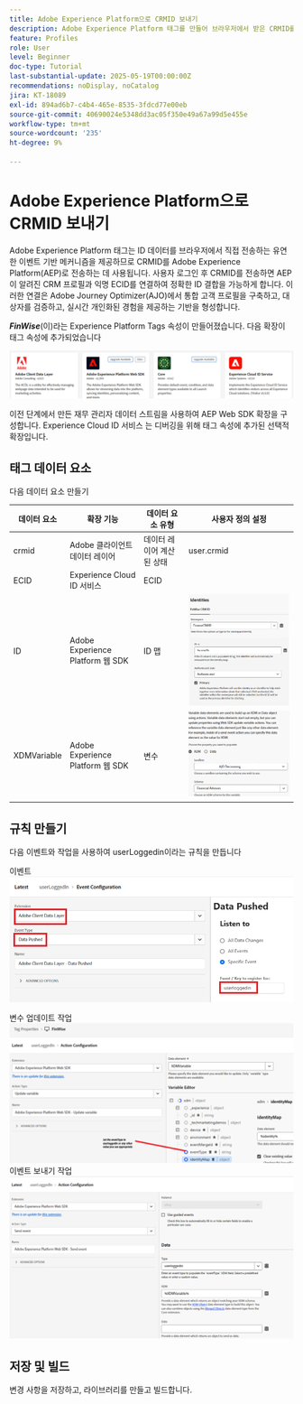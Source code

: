 ```yaml
---
title: Adobe Experience Platform으로 CRMID 보내기
description: Adobe Experience Platform 태그를 만들어 브라우저에서 받은 CRMID를 Adobe Experience Platform으로 보냅니다.
feature: Profiles
role: User
level: Beginner
doc-type: Tutorial
last-substantial-update: 2025-05-19T00:00:00Z
recommendations: noDisplay, noCatalog
jira: KT-18089
exl-id: 894ad6b7-c4b4-465e-8535-3fdcd77e00eb
source-git-commit: 40690024e5348dd3ac05f350e49a67a99d5e455e
workflow-type: tm+mt
source-wordcount: '235'
ht-degree: 9%

---
```


# Adobe Experience Platform으로 CRMID 보내기

Adobe Experience Platform 태그는 ID 데이터를 브라우저에서 직접 전송하는 유연한 이벤트 기반 메커니즘을 제공하므로 CRMID를 Adobe Experience Platform(AEP)로 전송하는 데 사용됩니다. 사용자 로그인 후 CRMID를 전송하면 AEP이 알려진 CRM 프로필과 익명 ECID를 연결하여 정확한 ID 결합을 가능하게 합니다. 이러한 연결은 Adobe Journey Optimizer(AJO)에서 통합 고객 프로필을 구축하고, 대상자를 검증하고, 실시간 개인화된 경험을 제공하는 기반을 형성합니다.

_&#x200B;**FinWise**&#x200B;_(이)라는 Experience Platform Tags 속성이 만들어졌습니다. 다음 확장이 태그 속성에 추가되었습니다

![tags-extensions](assets/tags-extensions.png)

이전 단계에서 만든 재무 관리자 데이터 스트림을 사용하여 AEP Web SDK 확장을 구성합니다.
Experience Cloud ID 서비스 는 디버깅을 위해 태그 속성에 추가된 선택적 확장입니다.

## 태그 데이터 요소

다음 데이터 요소 만들기

| 데이터 요소 | 확장 기능 | 데이터 요소 유형 | 사용자 정의 설정 |
|--------------|-----------------------------------|---------------------------|----------------------------------------|
| crmid | Adobe 클라이언트 데이터 레이어 | 데이터 레이어 계산된 상태 | user.crmid |
| ECID | Experience Cloud ID 서비스 | ECID |                                        |
| ID | Adobe Experience Platform 웹 SDK | ID 맵 | ![이미지](assets/identity-settings.png) |
| XDMVariable | Adobe Experience Platform 웹 SDK | 변수 | ![이미지](assets/xdmvariable.png) |

## 규칙 만들기

다음 이벤트와 작업을 사용하여 userLoggedin이라는 규칙을 만듭니다

이벤트
![이벤트](assets/data-pushed-event.png)

변수 업데이트 작업
![update-variable](assets/update-variable.png)
이벤트 보내기 작업
![이벤트 보내기](assets/send-event.png)

## 저장 및 빌드

변경 사항을 저장하고, 라이브러리를 만들고 빌드합니다.
